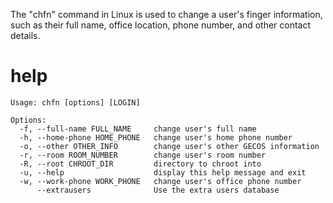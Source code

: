 The "chfn" command in Linux is used to change a user's finger information, such as their full name, office location, phone number, and other contact details. 

# help

```
Usage: chfn [options] [LOGIN]

Options:
  -f, --full-name FULL_NAME     change user's full name
  -h, --home-phone HOME_PHONE   change user's home phone number
  -o, --other OTHER_INFO        change user's other GECOS information
  -r, --room ROOM_NUMBER        change user's room number
  -R, --root CHROOT_DIR         directory to chroot into
  -u, --help                    display this help message and exit
  -w, --work-phone WORK_PHONE   change user's office phone number
      --extrausers              Use the extra users database
```
